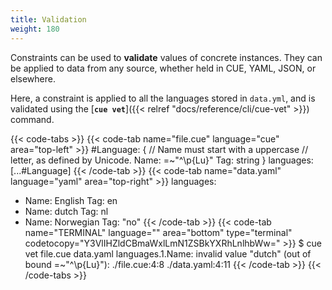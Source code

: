 ```yaml
---
title: Validation
weight: 180
---
```


Constraints can be used to **validate** values of concrete instances.
They can be applied to data from any source,
whether held in CUE, YAML, JSON, or elsewhere.

Here, a constraint is applied to all the languages stored in `data.yml`,
and is validated using the
[**`cue vet`**]({{< relref "docs/reference/cli/cue-vet" >}}) command.

{{< code-tabs >}}
{{< code-tab name="file.cue" language="cue" area="top-left" >}}
#Language: {
	// Name must start with a uppercase
	// letter, as defined by Unicode.
	Name: =~"^\\p{Lu}"
	Tag:  string
}
languages: [...#Language]
{{< /code-tab >}}
{{< code-tab name="data.yaml" language="yaml" area="top-right" >}}
languages:
  - Name: English
    Tag: en
  - Name: dutch
    Tag: nl
  - Name: Norwegian
    Tag: "no"
{{< /code-tab >}}
{{< code-tab name="TERMINAL" language="" area="bottom" type="terminal" codetocopy="Y3VlIHZldCBmaWxlLmN1ZSBkYXRhLnlhbWw=" >}}
$ cue vet file.cue data.yaml
languages.1.Name: invalid value "dutch" (out of bound =~"^\\p{Lu}"):
    ./file.cue:4:8
    ./data.yaml:4:11
{{< /code-tab >}}
{{< /code-tabs >}}
